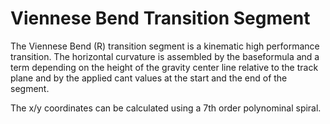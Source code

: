 Viennese Bend Transition Segment
================================

The Viennese Bend (R) transition segment is a kinematic high performance transition. The horizontal curvature is assembled by the baseformula and a term depending on the height of the gravity center line relative to the track plane and by the applied cant values at the start and the end of the segment.

 The x/y coordinates can be calculated using a 7th order polynominal spiral.
